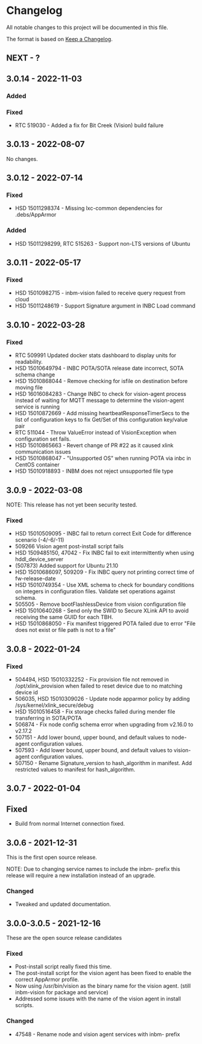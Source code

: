 # Changelog
All notable changes to this project will be documented in this file.

The format is based on [Keep a Changelog](http://keepachangelog.com/en/1.0.0/).

## NEXT - ?

## 3.0.14 - 2022-11-03

### Added
### Fixed
 - RTC 519030 - Added a fix for Bit Creek (Vision) build failure

## 3.0.13 - 2022-08-07

No changes.

## 3.0.12 - 2022-07-14

### Fixed
 - HSD 15011298374 - Missing lxc-common dependencies for .debs/AppArmor

### Added
 - HSD 15011298299, RTC 515263 - Support non-LTS versions of Ubuntu

## 3.0.11 - 2022-05-17

### Fixed
 - HSD 15010982715 - inbm-vision failed to receive query request from cloud
 - HSD 15011248619 - Support Signature argument in INBC Load command

## 3.0.10 - 2022-03-28

### Fixed
 - RTC 509991 Updated docker stats dashboard to display units for readability.
 - HSD 15010649794 - INBC POTA/SOTA release date incorrect, SOTA schema change
 - HSD 15010868044 - Remove checking for isfile on destination before moving file
 - HSD 16016084283 - Change INBC to check for vision-agent process instead of waiting for MQTT message to determine the vision-agent service is running
 - HSD 15010872669 - Add missing heartbeatResponseTimerSecs to the list of configuration keys to fix Get/Set of this configuration key/value pair
 - RTC 511044 - Throw ValueError instead of VisionException when configuration set fails.
 - HSD 15010865663 - Revert change of PR #22 as it caused xlink communication issues
 - HSD 15010868047 - "Unsupported OS" when running POTA via inbc in CentOS container
 - HSD 15010918893 - INBM does not reject unsupported file type

## 3.0.9 - 2022-03-08
NOTE: This release has not yet been security tested.

### Fixed
- HSD 15010509095 - INBC fail to return correct Exit Code for difference scenario (-4/-6/-11)
- 509266 Vision agent post-install script fails
- HSD 1509485150, 47042 - Fix INBC fail to exit intermittently when using hddl_device_server
- (507873) Added support for Ubuntu 21.10
- HSD 15010686097, 509209 - Fix INBC query not printing correct time of fw-release-date
- HSD 15010749354 - Use XML schema to check for boundary conditions on integers in configuration files.  Validate set operations against schema.
- 505505 - Remove bootFlashlessDevice from vision configuration file
- HSD 15010640268 - Send only the SWID to Secure XLink API to avoid receiving the same GUID for each TBH.
- HSD 15010868050 - Fix manifest triggered POTA failed due to error "File does not exist or file path is not to a file"

## 3.0.8 - 2022-01-24

### Fixed
- 504494, HSD 15010332252 - Fix provision file not removed in /opt/xlink_provision when failed to reset device due to no matching device id
- 506035, HSD 15010309026 - Update node apparmor policy by adding /sys/kernel/xlink_secure/debug
- HSD 15010516458 - Fix storage checks failed during mender file transferring in SOTA/POTA
- 506874 - Fix node config schema error when upgrading from v2.16.0 to v2.17.2
- 507151 - Add lower bound, upper bound, and default values to node-agent configuration values.
- 507593 - Add lower bound, upper bound, and default values to vision-agent configuration values.
- 507150 - Rename Signature_version to hash_algorithm in manifest.  Add restricted values to manifest for hash_algorithm.

## 3.0.7 - 2022-01-04

## Fixed
 - Build from normal Internet connection fixed.

## 3.0.6 - 2021-12-31
This is the first open source release.

NOTE: Due to changing service names to include the inbm- prefix this release will require a new installation instead of an upgrade.

### Changed
 - Tweaked and updated documentation.

## 3.0.0-3.0.5 - 2021-12-16
These are the open source release candidates

### Fixed
 - Post-install script really fixed this time.
 - The post-install script for the vision agent has been fixed to enable the
   correct AppArmor profile.
 - Now using /usr/bin/vision as the binary name for the vision agent. (still inbm-vision for package and service)
 - Addressed some issues with the name of the vision agent in install scripts.

### Changed
 - 47548 - Rename node and vision agent services with inbm- prefix
